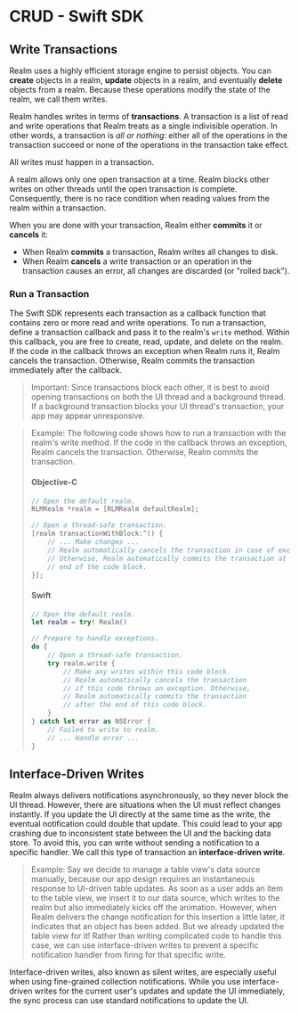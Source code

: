 # CRUD - Swift SDK
## Write Transactions
Realm uses a highly efficient storage engine
to persist objects. You can **create** objects in a realm,
**update** objects in a realm, and eventually **delete**
objects from a realm. Because these operations modify the
state of the realm, we call them writes.

Realm handles writes in terms of **transactions**. A
transaction is a list of read and write operations that
Realm treats as a single indivisible operation. In other
words, a transaction is *all or nothing*: either all of the
operations in the transaction succeed or none of the
operations in the transaction take effect.

All writes must happen in a transaction.

A realm allows only one open transaction at a time. Realm
blocks other writes on other threads until the open
transaction is complete. Consequently, there is no race
condition when reading values from the realm within a
transaction.

When you are done with your transaction, Realm either
**commits** it or **cancels** it:

- When Realm **commits** a transaction, Realm writes
all changes to disk.
- When Realm **cancels** a write transaction or an operation in
the transaction causes an error, all changes are discarded
(or "rolled back").

### Run a Transaction
The Swift SDK represents each transaction as a callback function
that contains zero or more read and write operations. To run
a transaction, define a transaction callback and pass it to
the realm's `write` method. Within this callback, you are
free to create, read, update, and delete on the realm. If
the code in the callback throws an exception when Realm runs
it, Realm cancels the transaction. Otherwise, Realm commits
the transaction immediately after the callback.

> Important:
> Since transactions block each other, it is best to avoid
opening transactions on both the UI thread and a
background thread. If a background transaction
blocks your UI thread's transaction, your app may appear
unresponsive.
>

> Example:
> The following code shows how to run a transaction with
the realm's write method. If the code in the callback
throws an exception, Realm cancels the transaction.
Otherwise, Realm commits the transaction.
>
> #### Objective-C
>
> ```objectivec
> // Open the default realm.
> RLMRealm *realm = [RLMRealm defaultRealm];
>
> // Open a thread-safe transaction.
> [realm transactionWithBlock:^() {
>     // ... Make changes ...
>     // Realm automatically cancels the transaction in case of exception.
>     // Otherwise, Realm automatically commits the transaction at the
>     // end of the code block.
> }];
>
> ```
>
>
> #### Swift
>
> ```swift
> // Open the default realm.
> let realm = try! Realm()
>
> // Prepare to handle exceptions.
> do {
>     // Open a thread-safe transaction.
>     try realm.write {
>         // Make any writes within this code block.
>         // Realm automatically cancels the transaction
>         // if this code throws an exception. Otherwise,
>         // Realm automatically commits the transaction
>         // after the end of this code block.
>     }
> } catch let error as NSError {
>     // Failed to write to realm.
>     // ... Handle error ...
> }
>
> ```
>
>

## Interface-Driven Writes
Realm always delivers notifications asynchronously, so they
never block the UI thread. However, there are situations when the UI
must reflect changes instantly. If you update the UI directly at the
same time as the write, the eventual notification could double that
update. This could lead to your app crashing due to inconsistent state
between the UI and the backing data store. To avoid this, you can write
without sending a notification to a specific handler. We call this type
of transaction an **interface-driven write**.

> Example:
> Say we decide to manage a table view's data source manually, because
our app design requires an instantaneous response to UI-driven table
updates. As soon as a user adds an item to the table view, we insert
it to our data source, which writes to the realm but also
immediately kicks off the animation. However, when Realm
delivers the change notification for this insertion a little later,
it indicates that an object has been added. But we already updated
the table view for it! Rather than writing complicated code to handle
this case, we can use interface-driven writes to prevent a specific
notification handler from firing for that specific write.
>

Interface-driven writes, also known as silent writes, are especially
useful when using fine-grained collection notifications. While you use
interface-driven writes for the current user's updates and update the UI
immediately, the sync process can use standard notifications to update
the UI.
